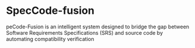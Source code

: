 # SpecCode-fusion
peCode-Fusion is an intelligent system designed to bridge the gap between Software Requirements Specifications (SRS) and source code by automating compatibility verification
